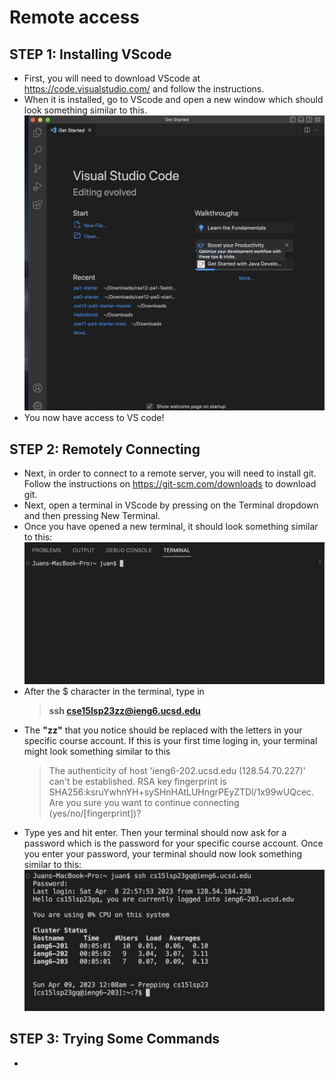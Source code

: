# Remote access
## STEP 1: Installing VScode
- First, you will need to download VScode at <https://code.visualstudio.com/> and follow the instructions.
- When it is installed, go to VScode and open a new window which should look something similar to this. 
![Image](VScode.png)
- You now have access to VS code!

## STEP 2: Remotely Connecting
- Next, in order to connect to a remote server, you will need to install git. Follow the instructions on <https://git-scm.com/downloads> to download git.
- Next, open a terminal in VScode by pressing on the Terminal dropdown and then pressing New Terminal.
- Once you have opened a new terminal, it should look something similar to this:
![Image](Terminal1.png)
- After the $ character in the terminal, type in
  > **ssh cse15lsp23zz@ieng6.ucsd.edu**
- The **"zz"** that you notice should be replaced with the letters in your specific course account. If this is your first time loging in, your terminal might look something similar to this
  > The authenticity of host 'ieng6-202.ucsd.edu (128.54.70.227)' can't be established.
  > RSA key fingerprint is SHA256:ksruYwhnYH+sySHnHAtLUHngrPEyZTDl/1x99wUQcec.
  > Are you sure you want to continue connecting (yes/no/[fingerprint])? 
- Type yes and hit enter. Then your terminal should now ask for a password which is the password for your specific course account. Once you enter your password, your terminal should now look something similar to this:
![Image](Terminal.png)

## STEP 3: Trying Some Commands
- 

